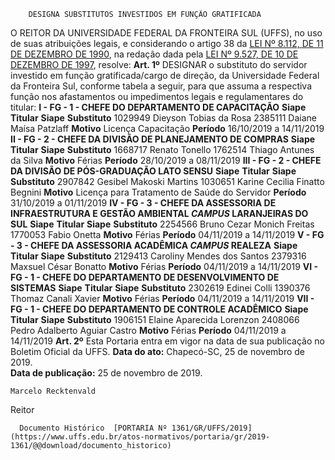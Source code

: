        DESIGNA SUBSTITUTOS INVESTIDOS EM FUNÇÃO GRATIFICADA  

 O REITOR DA UNIVERSIDADE FEDERAL DA FRONTEIRA SUL (UFFS), no uso de suas atribuições legais, e considerando o artigo 38 da [LEI Nº 8.112, DE 11 DE DEZEMBRO DE 1990](http://www.planalto.gov.br/ccivil_03/LEIS/L8112cons.htm), na redação dada pela [LEI Nº 9.527, DE 10 DE DEZEMBRO DE 1997](http://www.planalto.gov.br/ccivil_03/LEIS/L9527.htm), resolve:   **Art. 1º**  DESIGNAR o substituto do servidor investido em função gratificada/cargo de direção, da Universidade Federal da Fronteira Sul, conforme tabela a seguir, para que assuma a respectiva função nos afastamentos ou impedimentos legais e regulamentares do titular: **I - FG - 1 - CHEFE DO DEPARTAMENTO DE CAPACITAÇÃO**     **Siape**   **Titular**   **Siape**   **Substituto**     1029949   Dieyson Tobias da Rosa   2385111   Daiane Maísa Patzlaff     **Motivo**   Licença Capacitação   **Período**   16/10/2019 a 14/11/2019     **II - FG - 2 - CHEFE DA DIVISÃO DE PLANEJAMENTO DE COMPRAS**     **Siape**   **Titular**   **Siape**   **Substituto**     1668717   Renato Tonello   1762514   Thiago Antunes da Silva     **Motivo**   Férias   **Período**   28/10/2019 a 08/11/2019     **III - FG - 2 - CHEFE DA DIVISÃO DE PÓS-GRADUAÇÃO LATO SENSU**     **Siape**   **Titular**   **Siape**   **Substituto**     2907842   Gesibel Makoski Martins   1030651   Karine Cecilia Finatto Begnini     **Motivo**   Licença para Tratamento de Saúde do Servidor   **Período**   31/10/2019 a 01/11/2019     **IV - FG - 3 - CHEFE DA ASSESSORIA DE INFRAESTRUTURA E GESTÃO AMBIENTAL *CAMPUS*  LARANJEIRAS DO SUL**     **Siape**   **Titular**   **Siape**   **Substituto**     2254566   Bruno Cezar Monich Freitas   1770053   Fabio Onetta     **Motivo**   Férias   **Período**   04/11/2019 a 14/11/2019     **V - FG - 3 - CHEFE DA ASSESSORIA ACADÊMICA *CAMPUS*  REALEZA**     **Siape**   **Titular**   **Siape**   **Substituto**     2129413   Caroliny Mendes dos Santos   2379316   Maxsuel César Bonatto     **Motivo**   Férias   **Período**   04/11/2019 a 14/11/2019     **VI - FG - 1 - CHEFE DO DEPARTAMENTO DE DESENVOLVIMENTO DE SISTEMAS**     **Siape**   **Titular**   **Siape**   **Substituto**     2302619   Edinei Colli   1390376   Thomaz Canali Xavier     **Motivo**   Férias   **Período**   04/11/2019 a 14/11/2019     **VII - FG - 1 - CHEFE DO DEPARTAMENTO DE CONTROLE ACADÊMICO**     **Siape**   **Titular**   **Siape**   **Substituto**     1906151   Elaine Aparecida Lorenzon   2408066   Pedro Adalberto Aguiar Castro     **Motivo**   Férias   **Período**   04/11/2019 a 14/11/2019       **Art. 2º**  Esta Portaria entra em vigor na data de sua publicação no Boletim Oficial da UFFS.        **Data do ato:** Chapecó-SC, 25 de novembro de 2019.   
 **Data de publicação:**  25 de novembro de 2019. 

    Marcelo Recktenvald   
 Reitor 

      Documento Histórico  [PORTARIA Nº 1361/GR/UFFS/2019](https://www.uffs.edu.br/atos-normativos/portaria/gr/2019-1361/@@download/documento_historico)     
      
